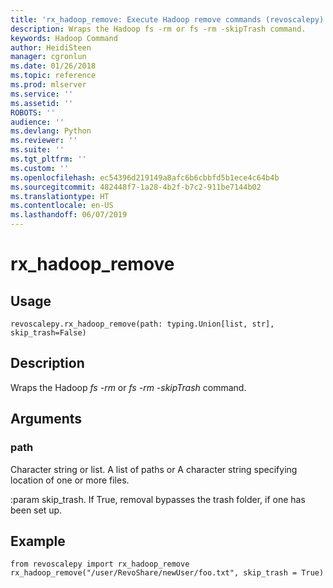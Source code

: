 ```yaml
---
title: 'rx_hadoop_remove: Execute Hadoop remove commands (revoscalepy)'
description: Wraps the Hadoop fs -rm or fs -rm -skipTrash command.
keywords: Hadoop Command
author: HeidiSteen
manager: cgronlun
ms.date: 01/26/2018
ms.topic: reference
ms.prod: mlserver
ms.service: ''
ms.assetid: ''
ROBOTS: ''
audience: ''
ms.devlang: Python
ms.reviewer: ''
ms.suite: ''
ms.tgt_pltfrm: ''
ms.custom: ''
ms.openlocfilehash: ec54396d219149a8afc6b6cbbfd5b1ece4c64b4b
ms.sourcegitcommit: 482448f7-1a28-4b2f-b7c2-911be7144b02
ms.translationtype: HT
ms.contentlocale: en-US
ms.lasthandoff: 06/07/2019
---
```

# <a name="rxhadoopremove"></a>rx_hadoop_remove


 


## <a name="usage"></a>Usage



```
revoscalepy.rx_hadoop_remove(path: typing.Union[list, str], skip_trash=False)
```





## <a name="description"></a>Description

Wraps the Hadoop *fs -rm* or *fs -rm -skipTrash* command.


## <a name="arguments"></a>Arguments


### <a name="path"></a>path

Character string or list. A list of paths or A character string specifying location of one or more files.

:param skip_trash. If True, removal bypasses the trash folder, if one has been set up.


## <a name="example"></a>Example



```
from revoscalepy import rx_hadoop_remove
rx_hadoop_remove("/user/RevoShare/newUser/foo.txt", skip_trash = True)
```

